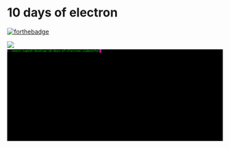 # 10 days of electron
[![forthebadge](https://forthebadge.com/images/badges/made-with-javascript.svg)](https://forthebadge.com)

![](https://img.shields.io/badge/Day-0-blue.svg?style=for-the-badge)
![alt tag](videoinfo/final.gif)
